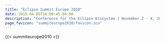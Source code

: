```yaml
---
title: "Eclipse Summit Europe 2010"
date: 2018-04-05T16:09:45-04:00
description: "Conference for the Eclipse Ecosystem | November 2 - 4, 2010 | Lugwigsburg, Germany"
page_favicon: "summiteurope2010/favicon.ico"
---
```


{{< summiteurope2010 >}}

